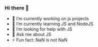 ### Hi there 👋

- 🔭 I’m currently working on js projects
- 🌱 I’m currently learning JS and NodeJS
- 🤔 I’m looking for help with JS
- 💬 Ask me about JS
- ⚡ Fun fact: NaN is not NaN
